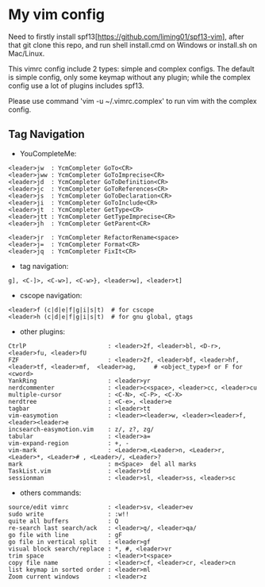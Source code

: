 # My vim config #

Need to firstly install spf13[https://github.com/liming01/spf13-vim],
after that git clone this repo, and run shell install.cmd on Windows
or install.sh on Mac/Linux.

This vimrc config include 2 types: simple and complex configs.
The default is simple config, only some keymap without any plugin;
while the complex config use a lot of plugins includes spf13.

Please use command 'vim -u ~/.vimrc.complex' to run vim with the complex config.

Tag Navigation
-------------
- YouCompleteMe:
```
<leader>jw  : YcmCompleter GoTo<CR>
<leader>jww : YcmCompleter GoToImprecise<CR>
<leader>jd  : YcmCompleter GoToDefinition<CR>
<leader>jc  : YcmCompleter GoToReferences<CR>
<leader>js  : YcmCompleter GoToDeclaration<CR>
<leader>ji  : YcmCompleter GoToInclude<CR>
<leader>jt  : YcmCompleter GetType<CR>
<leader>jtt : YcmCompleter GetTypeImprecise<CR>
<leader>jh  : YcmCompleter GetParent<CR>

<leader>jr  : YcmCompleter RefactorRename<space>
<leader>j=  : YcmCompleter Format<CR>
<leader>jq  : YcmCompleter FixIt<CR>
```
- tag navigation:
```
g], <C-]>, <C-w>], <C-w>}, <leader>w], <leader>t]
```
- cscope navigation:
```
<leader>f (c|d|e|f|g|i|s|t)  # for cscope
<leader>h (c|d|e|f|g|i|s|t)  # for gnu global, gtags
```
- other plugins:
```
CtrlP                       : <leader>2f, <leader>bl, <D-r>, <leader>fu, <leader>fU
FZF							: <leader>2f, <leader>bf, <leader>hf, <leader>tf, <leader>mf,  <leader>ag,     # <object_type>f or F for <cword>
YankRing                    : <leader>yr
nerdcommenter               : <leader>c<space>, <leader>cc, <leader>cu
multiple-cursor             : <C-N>, <C-P>, <C-X>
nerdtree                    : <C-e>, <leader>e
tagbar                      : <leader>tt
vim-easymotion              : <leader><leader>w, <leader><leader>f, <leader><leader>e
incsearch-easymotion.vim    : z/, z?, zg/
tabular                     : <leader>a=
vim-expand-region           : +, -
vim-mark                    : <Leader>m,<Leader>n, <Leader>r, <Leader>*, <Leader># , <Leader>/, <Leader>?
mark                        : m<Space>  del all marks
TaskList.vim                : <leader>td
sessionman                  : <leader>sl, <leader>ss, <leader>sc
```
* others commands:
```
source/edit vimrc           : <leader>sv, <leader>ev
sudo write                  : :w!!
quite all buffers           : Q
re-search last search/ack   : <leader>q/, <leader>qa/
go file with line           : gF
go file in vertical split   : <leader>gf
visual block search/replace : *, #, <leader>vr
trim space                  : <leader>t<space>
copy file name              : <leader>cf, <leader>cr, <leader>cn
list keymap in sorted order : <leader>ml
Zoom current windows        : <leader>z
```
